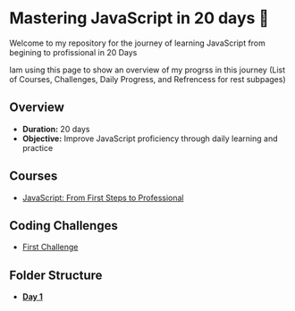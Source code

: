 # Mastering JavaScript in 20 days 🚀

Welcome to my repository for the journey of learning JavaScript from begining to profissional in 20 Days

Iam using this page to show an overview of my progrss in this journey (List of Courses, Challenges, Daily Progress, and Refrencess for rest subpages)


## Overview
- **Duration:** 20 days
- **Objective:** Improve JavaScript proficiency through daily learning and practice


## Courses
 - [JavaScript: From First Steps to Professional](https://frontendmasters.com/courses/javascript-first-steps/)

## Coding Challenges
 - [First Challenge](...)

## Folder Structure
-  [**Day 1**](...)
